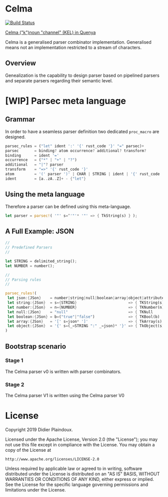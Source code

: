 # Celma 

[![Build Status](https://travis-ci.org/d-plaindoux/celma.svg?branch=master)](https://travis-ci.org/d-plaindoux/celma)

[Celma ("k")noun "channel" (KEL) in Quenya](https://www.elfdict.com/w/kelma)

Celma is a generalised parser combinator implementation. Generalised means not an implementation restricted to a stream of characters.

## Overview

Genealization is the capability to design parser based on pipelined parsers and separate parsers regarding their semantic level.

# [WIP] Parsec meta language

## Grammar
In order to have a seamless parser definition two dedicated `proc_macro` are designed.

```rust
parsec_rules = ("let" ident ':' '{' rust_code '}' "=" parsec)+
parsec       = binding? atom occurrence? additional? transform?
binding      = ident '='
occurrence   = ("*" | "+" | "?")
additional   = "|"? parser
transform    = "=>" '{' rust_code '}'
atom         = '(' parser ')' | CHAR | STRING | ident | '{' rust_code '}' | '^' atom
ident        = [a..zA..Z]+ - {"let"}
```

##  Using the meta language

Therefore a parser can be defined using this meta-language.

```rust
let parser = parsec!( '"' s=^'"'* '"' => { TkString(s) } );
```

## A Full Example: JSON

```rust
//
// Predefined Parsers
//

let STRING = delimited_string();
let NUMBER = number();

//
// Parsing rules
//

parsec_rules!(
 let json:{JSon}    = number|string|null|boolean|array|object|attribute
 let string:{JSon}  = s={STRING}                       => { TKString(s) }
 let number:{JSon}  = n={NUMBER}                       => { TKNumber(n) }
 let null:{JSon}    = "null"                           => { TKNull      }
 let boolean:{JSon} = b=("true"|"false")               => { TKBool(b)   }
 let array:{JSon}   = '[' s=json* ']'                  => { TkArray(s)  }
 let object:{JSon}  = '{' s=(_=STRING ":" _=json)* '}' => { TkObject(s) }
)
```

## Bootstrap scenario

### Stage 1

The Celma parser v0 is written with parser combinators.

### Stage 2

The Celma parser V1 is written using the Celma parser V0

# License

Copyright 2019 Didier Plaindoux.

Licensed under the Apache License, Version 2.0 (the "License");
you may not use this file except in compliance with the License.
You may obtain a copy of the License at

    http://www.apache.org/licenses/LICENSE-2.0

Unless required by applicable law or agreed to in writing, software
distributed under the License is distributed on an "AS IS" BASIS,
WITHOUT WARRANTIES OR CONDITIONS OF ANY KIND, either express or implied.
See the License for the specific language governing permissions and
limitations under the License.
